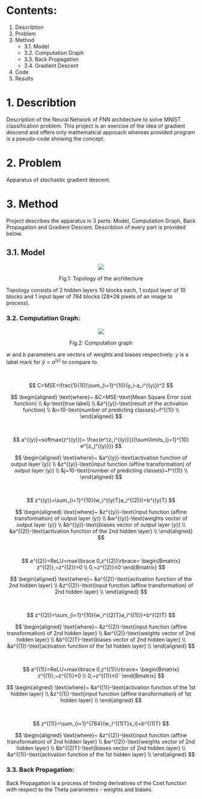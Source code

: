 # Contents:
1. Describtion
2. Problem
3. Method
    * 3.1. Model
    * 3.2. Computation Graph
    * 3.3. Back Propagation
    * 3.4. Gradient Descent
4. Code
5. Results

# 1. Describtion
Description of the Neural Network of FNN architecture to solve MNIST classification problem. This project is an exercise of the idea of gradient descend and offers only mathematical approach whereas provided program is a pseudo-code showing the concept.

# 2. Problem
Apparatus of stochastic gradient descent.

# 3. Method
Project describes the apparatus in 3 parts: Model, Computation Graph, Back Propagation and Gradient Descent. Describtion of every part is provided below.

## 3.1. Model
<p align="center">
  <img src="https://github.com/AKAD0/FNN_MNIST/blob/master/Fig1.png">
</p>

$$
\text{Fig.1: Topology of the architecture}
$$

Topology consists of 2 hidden layers 10 blocks each, 1 output layer of 10 blocks and 1 input layer of 784 blocks (28*28 pixels of an image to process).

### 3.2. Computation Graph:
<p align="center">
  <img src="https://github.com/AKAD0/FNN_MNIST/blob/master/Fig2_v2.png">
</p>

$$
\text{Fig.2: Computation graph}
$$

$w$ and $b$ parameters are vectors of weights and biases respectively. $y$ is a label mark for $\hat{y}=a^{(y)}$ to compare to.

‎<br>

$$
C=MSE=\frac{1}{10}\sum_{i=1}^{10}(y_i-a_i^{(y)})^2
$$

$$
\begin{aligned}
\text{where}~
&C=MSE-\text{Mean Square Error cost function} \\
&y-\text{true label} \\
&a^{(y)}-\text{result of the activation function} \\
&i=10-\text{number of predicting classes}~f^{(1)} \\
\end{aligned}
$$

‎<br>

$$
a^{(y)}=softmax(z^{(y)})= \frac{e^{z_i^{(y)}}}{\sum\limits_{j=1}^{10} e^{z_j^{(y)}}}
$$

$$
\begin{aligned}
\text{where}~
&a^{(y)}-\text{activation function of output layer (y)} \\
&z^{(y)}-\text{input function (affine transformation) of output layer (y)} \\
&j=10-\text{number of predicting classes}~f^{(1)} \\
\end{aligned}
$$

‎<br>

$$
z^{(y)}=\sum_{i=1}^{10}(w_i^{(y)T}a_i^{(2)})+b^{(y)T}
$$

$$
\begin{aligned}
\text{where}~
&z^{(y)}-\text{input function (affine transformation) of output layer (y)} \\
&w^{(y)}-\text{weights vector of output layer (y)} \\
&b^{(y)}-\text{biases vector of output layer (y)} \\
&a^{(2)}-\text{activation function of the 2nd hidden layer} \\
\end{aligned}
$$

‎<br>

$$
a^{(2)}=ReLU=max\lbrace 0,z^{(2)}\rbrace=
\begin{Bmatrix}
z^{(2)},~z^{(2)}>0 \\
0,~z^{(2)}≤0
\end{Bmatrix}
$$

$$
\begin{aligned}
\text{where}~
&a^{(2)}-\text{activation function of the 2nd hidden layer} \\
&z^{(2)}-\text{input function (affine transformation) of 2nd hidden layer} \\
\end{aligned}
$$

‎<br>

$$
z^{(2)}=\sum_{i=1}^{10}(w_i^{(2)T}a_i^{(1)})+b^{(2)T}
$$

$$
\begin{aligned}
\text{where}~
&z^{(2)}-\text{input function (affine transformation) of 2nd hidden layer} \\
&w^{(2)}-\text{weights vector of 2nd hidden layer} \\
&b^{(2)T}-\text{biases vector of 2nd hidden layer} \\
&a^{(1)}-\text{activation function of the 1st hidden layer} \\
\end{aligned}
$$

‎<br>

$$
a^{(1)}=ReLU=max\lbrace 0,z^{(1)}\rbrace=
\begin{Bmatrix}
z^{(1)},~z^{(1)}>0 \\
0,~z^{(1)}≤0`
\end{Bmatrix}
$$

$$
\begin{aligned}
\text{where}~
&a^{(1)}-\text{activation function of the 1st hidden layer} \\
&z^{(1)}-\text{input function (affine transformation) of 1st hidden layer} \\
\end{aligned}
$$

‎<br>

$$
z^{(1)}=\sum_{i=1}^{784}(w_i^{(1)T}x_i)+b^{(1)T}
$$

$$
\begin{aligned}
\text{where}~
&z^{(2)}-\text{input function (affine transformation) of 2nd hidden layer} \\
&w^{(2)}-\text{weights vector of 2nd hidden layer} \\
&b^{(2)T}-\text{biases vector of 2nd hidden layer} \\
&a^{(1)}-\text{activation function of the 1st hidden layer} \\
\end{aligned}
$$

### 3.3. Back Propagation:
Back Propagation is a process of finding derivatives of the Cost function with respect to the Theta parameters - weights and biases.